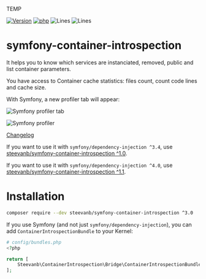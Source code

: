 TEMP

[![Version](https://img.shields.io/badge/version-3.0.1-4B9081.svg)](https://github.com/steevanb/symfony-container-introspection/tree/3.0.1)
[![php](https://img.shields.io/badge/php-^7.1||^8.0-blue.svg)](https://php.net)
![Lines](https://img.shields.io/badge/code%20lines-927-green.svg)
![Lines](https://img.shields.io/badge/code%20lines-1,860-blue.svg)

symfony-container-introspection
===============================

It helps you to know which services are instanciated, removed, public and list container parameters.

You have access to Container cache statistics: files count, count code lines and cache size.

With Symfony, a new profiler tab will appear:

![Symfony profiler tab](symfony_profiler_tab.png)

![Symfony profiler](symfony_profiler.png)

[Changelog](changelog.md)

If you want to use it with `symfony/dependency-injection ^3.4`, use [steevanb/symfony-container-introspection ^1.0](https://github.com/steevanb/symfony-container-introspection/tree/1.0.x).

If you want to use it with `symfony/dependency-injection ^4.0`, use [steevanb/symfony-container-introspection ^1.1](https://github.com/steevanb/symfony-container-introspection/tree/1.1.x).

Installation
============

```bash
composer require --dev steevanb/symfony-container-introspection ^3.0
```

If you use Symfony (and not just `symfony/dependency-injection`), you can add `ContainerIntrospectionBundle` to your Kernel:
```php
# config/bundles.php
<?php

return [
    Steevanb\ContainerIntrospection\Bridge\ContainerIntrospectionBundle\ContainerIntrospectionBundle::class => ['dev' => true]
];
```
